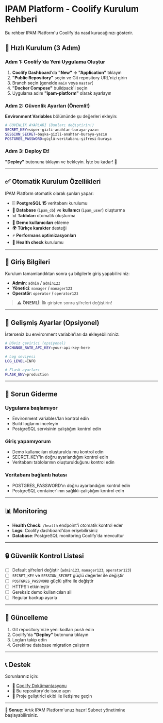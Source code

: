 # IPAM Platform - Coolify Kurulum Rehberi

Bu rehber IPAM Platform'u Coolify'da nasıl kuracağınızı gösterir.

## 🚀 Hızlı Kurulum (3 Adım)

### Adım 1: Coolify'da Yeni Uygulama Oluştur

1. **Coolify Dashboard**'da **"New" → "Application"** tıklayın
2. **"Public Repository"** seçin ve Git repository URL'nizi girin
3. Branch seçin (genelde `main` veya `master`)
4. **"Docker Compose"** buildpack'i seçin
5. Uygulama adını **"ipam-platform"** olarak ayarlayın

### Adım 2: Güvenlik Ayarları (Önemli!)

**Environment Variables** bölümünde şu değerleri ekleyin:

```bash
# GÜVENLİK AYARLARI (Bunları değiştirin!)
SECRET_KEY=süper-gizli-anahtar-buraya-yazın
SESSION_SECRET=başka-gizli-anahtar-buraya-yazın  
POSTGRES_PASSWORD=güçlü-veritabanı-şifresi-buraya
```

### Adım 3: Deploy Et!

**"Deploy"** butonuna tıklayın ve bekleyin. İşte bu kadar! 🎉

---

## ✅ Otomatik Kurulum Özellikleri

IPAM Platform otomatik olarak şunları yapar:

- 🗄️ **PostgreSQL 15** veritabanı kurulumu
- 🔧 **Database** (`ipam_db`) ve **kullanıcı** (`ipam_user`) oluşturma
- 📊 **Tabloları** otomatik oluşturma
- 👥 **Demo kullanıcıları** ekleme
- 🌍 **Türkçe karakter** desteği
- ⚡ **Performans optimizasyonları**
- 💊 **Health check** kurulumu

---

## 🔑 Giriş Bilgileri

Kurulum tamamlandıktan sonra şu bilgilerle giriş yapabilirsiniz:

- **Admin**: `admin` / `admin123`
- **Yönetici**: `manager` / `manager123`  
- **Operatör**: `operator` / `operator123`

> ⚠️ **ÖNEMLİ**: İlk girişten sonra şifreleri değiştirin!

---

## 🔧 Gelişmiş Ayarlar (Opsiyonel)

İsterseniz bu environment variable'ları da ekleyebilirsiniz:

```bash
# Döviz çevirici (opsiyonel)
EXCHANGE_RATE_API_KEY=your-api-key-here

# Log seviyesi
LOG_LEVEL=INFO

# Flask ayarları
FLASK_ENV=production
```

---

## 🚨 Sorun Giderme

### Uygulama başlamıyor
- Environment variables'ları kontrol edin
- Build loglarını inceleyin
- PostgreSQL servisinin çalıştığını kontrol edin

### Giriş yapamıyorum
- Demo kullanıcıları oluşturuldu mu kontrol edin
- SECRET_KEY'in doğru ayarlandığını kontrol edin
- Veritabanı tablolarının oluşturulduğunu kontrol edin

### Veritabanı bağlantı hatası
- POSTGRES_PASSWORD'ın doğru ayarlandığını kontrol edin
- PostgreSQL container'ının sağlıklı çalıştığını kontrol edin

---

## 📊 Monitoring

- **Health Check**: `/health` endpoint'i otomatik kontrol eder
- **Logs**: Coolify dashboard'dan erişebilirsiniz
- **Database**: PostgreSQL monitoring Coolify'da mevcuttur

---

## 🔒 Güvenlik Kontrol Listesi

- [ ] Default şifreleri değiştir (`admin123`, `manager123`, `operator123`)
- [ ] `SECRET_KEY` ve `SESSION_SECRET` güçlü değerler ile değiştir
- [ ] `POSTGRES_PASSWORD` güçlü şifre ile değiştir
- [ ] HTTPS'i etkinleştir
- [ ] Gereksiz demo kullanıcıları sil
- [ ] Regular backup ayarla

---

## 🔄 Güncelleme

1. Git repository'nize yeni kodları push edin
2. Coolify'da **"Deploy"** butonuna tıklayın
3. Logları takip edin
4. Gerekirse database migration çalıştırın

---

## 📞 Destek

Sorunlarınız için:
- 📖 [Coolify Dokümantasyonu](https://coolify.io/docs)
- 🐛 Bu repository'de issue açın
- 📧 Proje geliştirici ekibi ile iletişime geçin

---

**🎯 Sonuç**: Artık IPAM Platform'unuz hazır! Subnet yönetimine başlayabilirsiniz.

